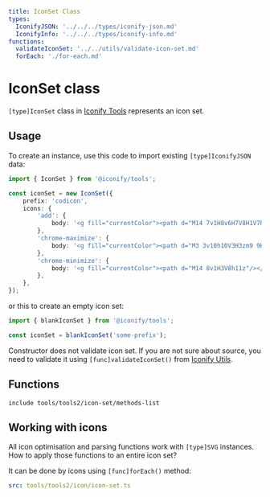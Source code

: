 ```yaml
title: IconSet Class
types:
  IconifyJSON: '../../../types/iconify-json.md'
  IconifyInfo: '../../../types/iconify-info.md'
functions:
  validateIconSet: '../../utils/validate-icon-set.md'
  forEach: './for-each.md'
```

# IconSet class

`[type]IconSet` class in [Iconify Tools](../index.md) represents an icon set.

## Usage

To create an instance, use this code to import existing `[type]IconifyJSON` data:

```ts
import { IconSet } from '@iconify/tools';

const iconSet = new IconSet({
	prefix: 'codicon',
	icons: {
		'add': {
			body: '<g fill="currentColor"><path d="M14 7v1H8v6H7V8H1V7h6V1h1v6h6z"/></g>',
		},
		'chrome-maximize': {
			body: '<g fill="currentColor"><path d="M3 3v10h10V3H3zm9 9H4V4h8v8z"/></g>',
		},
		'chrome-minimize': {
			body: '<g fill="currentColor"><path d="M14 8v1H3V8h11z"/></g>',
		},
	},
});
```

or this to create an empty icon set:

```ts
import { blankIconSet } from '@iconify/tools';

const iconSet = blankIconSet('some-prefix');
```

Constructor does not validate icon set. If you are not sure about source, you need to validate it using `[func]validateIconSet()` from [Iconify Utils](../../utils/index.md).

## Functions

`include tools/tools2/icon-set/methods-list`

## Working with icons

All icon optimisation and parsing functions work with `[type]SVG` instances. How to apply those functions to an entire icon set?

It can be done by icons using `[func]forEach()` method:

```yaml
src: tools/tools2/icon/icon-set.ts
```
